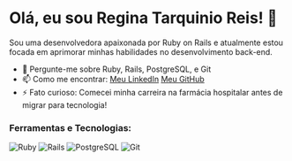 # Olá, eu sou Regina Tarquinio Reis! 👋

Sou uma desenvolvedora apaixonada por Ruby on Rails e atualmente estou focada em aprimorar minhas habilidades no desenvolvimento back-end.

- 💬 Pergunte-me sobre Ruby, Rails, PostgreSQL, e Git
- 📫 Como me encontrar: [Meu LinkedIn](https://www.linkedin.com/in/regina-tarquinio-reis/)
                        [Meu GitHub](https://github.com/ReginaTR/)
- ⚡ Fato curioso: Comecei minha carreira na farmácia hospitalar antes de migrar para tecnologia!

### Ferramentas e Tecnologias:
![Ruby](utils/ruby.png) ![Rails](utils/rails.png) ![PostgreSQL](utils/postgresql.png) ![Git](utils/git.png)
